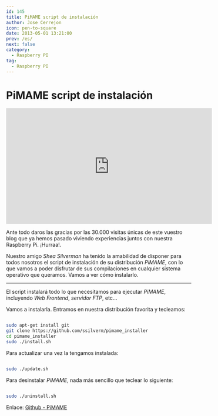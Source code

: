 ```yaml
---
id: 145
title: PiMAME script de instalación
author: Jose Cerrejon
icon: pen-to-square
date: 2013-05-01 13:21:00
prev: /es/
next: false
category:
  - Raspberry PI
tag:
  - Raspberry PI
---
```


# PiMAME script de instalación

<iframe width="560" height="315" src="http://www.youtube.com/embed/xyj-a1OqA-w" frameborder="0" allowfullscreen></iframe>

Ante todo daros las gracias por las 30.000 visitas únicas de este vuestro blog que ya hemos pasado viviendo experiencias juntos con nuestra Raspberry Pi. ¡Hurraa!.

Nuestro amigo *Shea Silverman* ha tenido la amabilidad de disponer para todos nosotros el script de instalación de su distribución *PiMAME*, con lo que vamos a poder disfrutar de sus compilaciones en cualquier sistema operativo que queramos. Vamos a ver cómo instalarlo.

- - -
El script instalará todo lo que necesitamos para ejecutar *PiMAME*, incluyendo *Web Frontend*, *servidor FTP*, etc...

Vamos a instalarla. Entramos en nuestra distribución favorita y tecleamos:

```bash

sudo apt-get install git
git clone https://github.com/ssilverm/pimame_installer
cd pimame_installer
sudo ./install.sh

```

Para actualizar una vez la tengamos instalada:

```bash

sudo ./update.sh

```

Para desinstalar *PiMAME*, nada más sencillo que teclear lo siguiente:

```bash

sudo ./uninstall.sh

```

Enlace: [Github - PiMAME](https://github.com/ssilverm/pimame_installer)